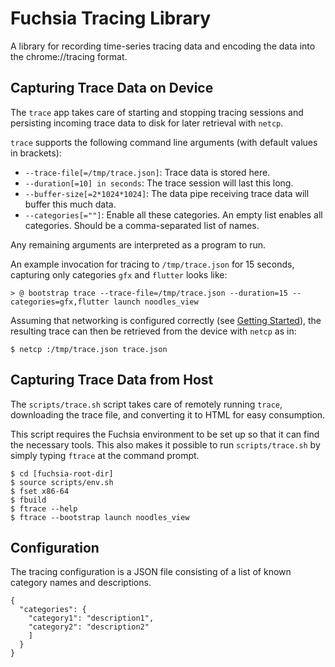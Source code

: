 # Fuchsia Tracing Library

A library for recording time-series tracing data and encoding the data into the
chrome://tracing format.

## Capturing Trace Data on Device

The `trace` app takes care of starting and stopping tracing sessions and
persisting incoming trace data to disk for later retrieval with `netcp`.

`trace` supports the following command line arguments (with default values in brackets):
  - `--trace-file[=/tmp/trace.json]`: Trace data is stored here.
  - `--duration[=10] in seconds`: The trace session will last this long.
  - `--buffer-size[=2*1024*1024]`: The data pipe receiving trace data will buffer this much data.
  - `--categories[=""]`: Enable all these categories. An empty list
    enables all categories. Should be a comma-separated list of names.

Any remaining arguments are interpreted as a program to run.

An example invocation for tracing to `/tmp/trace.json` for 15 seconds,
capturing only categories `gfx` and `flutter` looks like:
```
> @ bootstrap trace --trace-file=/tmp/trace.json --duration=15 --categories=gfx,flutter launch noodles_view
```

Assuming that networking is configured correctly (see [Getting Started](../magenta/docs/getting_started.md)),
the resulting trace can then be retrieved from the device with `netcp` as in:
```
$ netcp :/tmp/trace.json trace.json
```

## Capturing Trace Data from Host

The `scripts/trace.sh` script takes care of remotely running `trace`, downloading
the trace file, and converting it to HTML for easy consumption.

This script requires the Fuchsia environment to be set up so that it can
find the necessary tools.  This also makes it possible to run `scripts/trace.sh`
by simply typing `ftrace` at the command prompt.

```
$ cd [fuchsia-root-dir]
$ source scripts/env.sh
$ fset x86-64
$ fbuild
$ ftrace --help
$ ftrace --bootstrap launch noodles_view
```

## Configuration

The tracing configuration is a JSON file consisting of a list of known
category names and descriptions.

    {
      "categories": {
        "category1": "description1",
        "category2": "description2"
        ]
      }
    }
